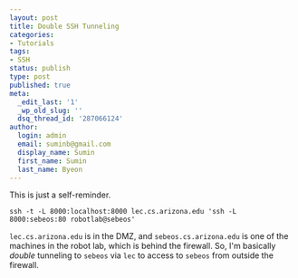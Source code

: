 ```yaml
---
layout: post
title: Double SSH Tunneling
categories:
- Tutorials
tags:
- SSH
status: publish
type: post
published: true
meta:
  _edit_last: '1'
  _wp_old_slug: ''
  dsq_thread_id: '287066124'
author:
  login: admin
  email: suminb@gmail.com
  display_name: Sumin
  first_name: Sumin
  last_name: Byeon
---
```

This is just a self-reminder.

    ssh -t -L 8000:localhost:8000 lec.cs.arizona.edu 'ssh -L 8000:sebeos:80 robotlab@sebeos'

`lec.cs.arizona.edu` is in the DMZ, and `sebeos.cs.arizona.edu` is one of the machines in the robot lab, which is behind the firewall. So, I'm basically *double* tunneling to `sebeos` via `lec` to access to `sebeos` from outside the firewall.
